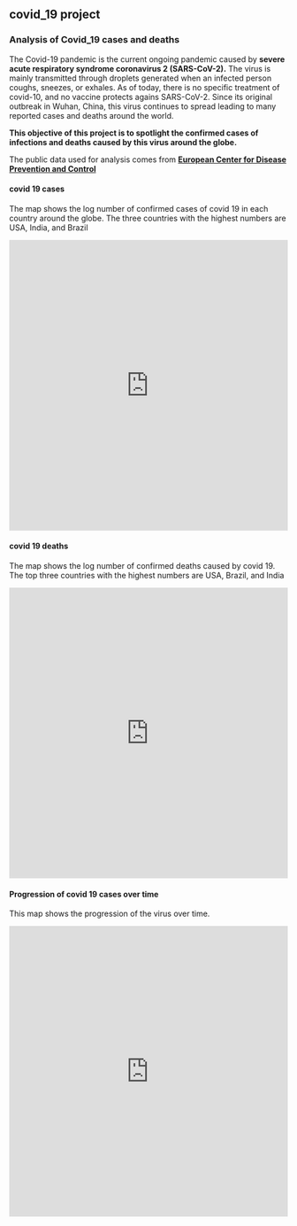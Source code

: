 ## covid_19 project

### Analysis of Covid_19 cases and deaths

The Covid-19 pandemic is the current ongoing pandemic caused by **severe acute respiratory syndrome coronavirus 2 (SARS-CoV-2).** The virus is mainly transmitted through droplets generated when an infected person coughs, sneezes, or exhales. As of today, there is no specific treatment of covid-10, and no vaccine protects agains SARS-CoV-2. Since its original outbreak in Wuhan, China, this virus continues to spread leading to many reported cases and deaths around the world. 

**This objective of this project is to spotlight the confirmed cases of infections and deaths caused by this virus around the globe.**

The public data used for analysis comes from **[European Center for Disease Prevention and Control](https://www.ecdc.europa.eu/en/publications-data/download-todays-data-geographic-distribution-covid-19-cases-worldwide)**


#### covid 19 cases

The map shows the  log number of confirmed cases of covid 19 in each country around the globe. The three countries with the highest numbers are USA, India, and Brazil 

<iframe id="igraph" scrolling="no" style="border:none;" seamless="seamless" src="https://plotly.com/~martloni/3.embed" height="525" width="100%"></iframe>

#### covid 19 deaths

The map shows the log number of confirmed deaths caused by covid 19. The top three countries with the highest numbers are USA, Brazil, and India
<iframe id="igraph" scrolling="no" style="border:none;" seamless="seamless" src="https://plotly.com/~martloni/1.embed" height="525" width="100%"></iframe>

#### Progression of covid 19 cases over time

This map shows the progression of the virus over time. 

<iframe id="igraph" scrolling="no" style="border:none;" seamless="seamless" src="https://plotly.com/~martloni/8.embed" height="525" width="100%"></iframe>
